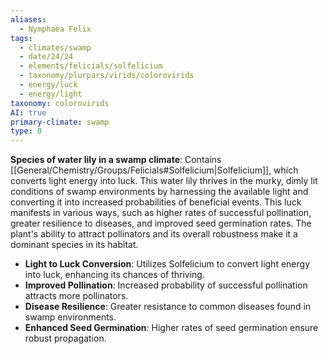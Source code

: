 ```yaml
---
aliases:
  - Nymphaea Felix
tags:
  - climates/swamp
  - date/24/24
  - elements/felicials/solfelicium
  - taxonomy/plurpars/virids/colorovirids
  - energy/luck
  - energy/light
taxonomy: colorovirids
AI: true
primary-climate: swamp
type: 0
---
```


**Species of water lily in a swamp climate**: Contains [[General/Chemistry/Groups/Felicials#Solfelicium|Solfelicium]], which converts light energy into luck. This water lily thrives in the murky, dimly lit conditions of swamp environments by harnessing the available light and converting it into increased probabilities of beneficial events. This luck manifests in various ways, such as higher rates of successful pollination, greater resilience to diseases, and improved seed germination rates. The plant's ability to attract pollinators and its overall robustness make it a dominant species in its habitat.

- **Light to Luck Conversion**: Utilizes Solfelicium to convert light energy into luck, enhancing its chances of thriving.
- **Improved Pollination**: Increased probability of successful pollination attracts more pollinators.
- **Disease Resilience**: Greater resistance to common diseases found in swamp environments.
- **Enhanced Seed Germination**: Higher rates of seed germination ensure robust propagation.